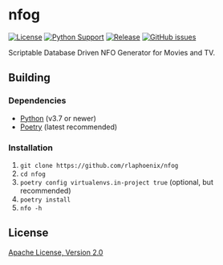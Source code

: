 # nfog

[![License](https://img.shields.io/github/license/rlaphoenix/nfog)](https://github.com/rlaphoenix/nfog/blob/master/LICENSE)
[![Python Support](https://img.shields.io/pypi/pyversions/nfog)](https://pypi.python.org/pypi/nfog)
[![Release](https://img.shields.io/pypi/v/nfog)](https://pypi.python.org/pypi/nfog)
[![GitHub issues](https://img.shields.io/github/issues/rlaphoenix/nfog)](https://github.com/rlaphoenix/nfog/issues)

Scriptable Database Driven NFO Generator for Movies and TV.

## Building

### Dependencies

- [Python](https://python.org/downloads) (v3.7 or newer)
- [Poetry](https://python-poetry.org/docs) (latest recommended)

### Installation

1. `git clone https://github.com/rlaphoenix/nfog`
2. `cd nfog`
3. `poetry config virtualenvs.in-project true` (optional, but recommended)
4. `poetry install`
5. `nfo -h`

## License

[Apache License, Version 2.0](LICENSE)
